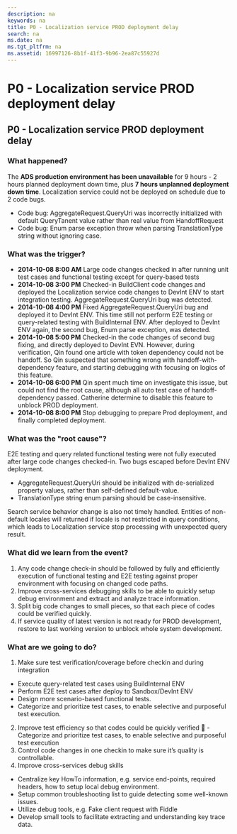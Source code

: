 ```yaml
---
description: na
keywords: na
title: P0 - Localization service PROD deployment delay
search: na
ms.date: na
ms.tgt_pltfrm: na
ms.assetid: 16997126-8b1f-41f3-9b96-2ea87c55927d
---
```

# P0 - Localization service PROD deployment delay
## P0 - Localization service PROD deployment delay ##

### What happened? ###
The **ADS production environment has been unavailable** for 9 hours - 2 hours planned deployment down time, plus **7 hours unplanned deployment down time**.
Localization service could not be deployed on schedule due to 2 code bugs.

 - Code bug: AggregateRequest.QueryUri was incorrectly initialized with default QueryTanent value rather than real value from HandoffRequest
 - Code bug: Enum parse exception throw when parsing TranslationType string without ignoring case.

### What was the trigger? ###

 - **2014-10-08 8:00 AM** Large code changes checked in after running unit test cases and functional testing except for query-based tests
 - **2014-10-08 3:00 PM** Checked-in BuildClient code changes and deployed the Localization service code changes to DevInt ENV to start integration testing. AggregateRequest.QueryUri bug was detected.
 - **2014-10-08 4:00 PM** Fixed AggregateRequest.QueryUri bug and deployed it to DevInt ENV. This time still not perform E2E testing or query-related testing with BuildInternal ENV. After deployed to DevInt ENV again, the second bug, Enum parse exception, was detected. 
 - **2014-10-08 5:00 PM** Checked-in the code changes of second bug fixing, and directly deployed to DevInt EVN. However, during verification, Qin found one article with token dependency could not be handoff. So Qin suspected that something wrong with handoff-with-dependency feature, and starting debugging with focusing on logics of this feature. 
 - **2014-10-08 6:00 PM** Qin spent much time on investigate this issue, but could not find the root cause, although all auto test case of handoff-dependency passed. Catherine determine to disable this feature to unblock PROD deployment.  
 - **2014-10-08 8:00 PM** Stop debugging to prepare Prod deployment, and finally completed deployment. 

### What was the "root cause"? ###

E2E testing and query related functional testing were not fully executed after large code changes checked-in. Two bugs escaped before DevInt ENV deployment.

 - AggregateRequest.QueryUri should be initialized with de-serialized property values, rather than self-defined default-value.
 - TranslationType string enum parsing should be case-insensitive.

Search service behavior change is also not timely handled. Entities of non-default locales will returned if locale is not restricted in query conditions, which leads to Localization service stop processing with unexpected query result.


### What did we learn from the event? ###
1.	Any code change check-in should be followed by fully and efficiently execution of functional testing and E2E testing against proper environment with focusing on changed code paths.
2.	Improve cross-services debugging skills to be able to quickly setup debug environment and extract and analyze trace information.
3.	Split big code changes to small pieces, so that each piece of codes could be verified quickly.
4.  If service quality of latest version is not ready for PROD development, restore to last working version to unblock whole system development. 

### What are we going to do? ###

1.	Make sure test verification/coverage before checkin and during integration

 - Execute query-related test cases using BuildInternal ENV
 - Perform E2E test cases after deploy to Sandbox/DevInt ENV
 - Design more scenario-based functional tests.
 - Categorize and prioritize test cases, to enable selective and purposeful test execution.

2.	Improve test efficiency so that codes could be quickly verified
	- Categorize and prioritize test cases, to enable selective and purposeful test execution
3.	Control code changes in one checkin to make sure it’s quality is controllable.
4.	Improve cross-services debug skills
 - Centralize key HowTo information, e.g. service end-points, required headers, how to setup local debug environment.
 - Setup common troubleshooting list to guide detecting some well-known issues.
 - Utilize debug tools, e.g. Fake client request with Fiddle
 - Develop small tools to facilitate extracting and understanding key trace data.

